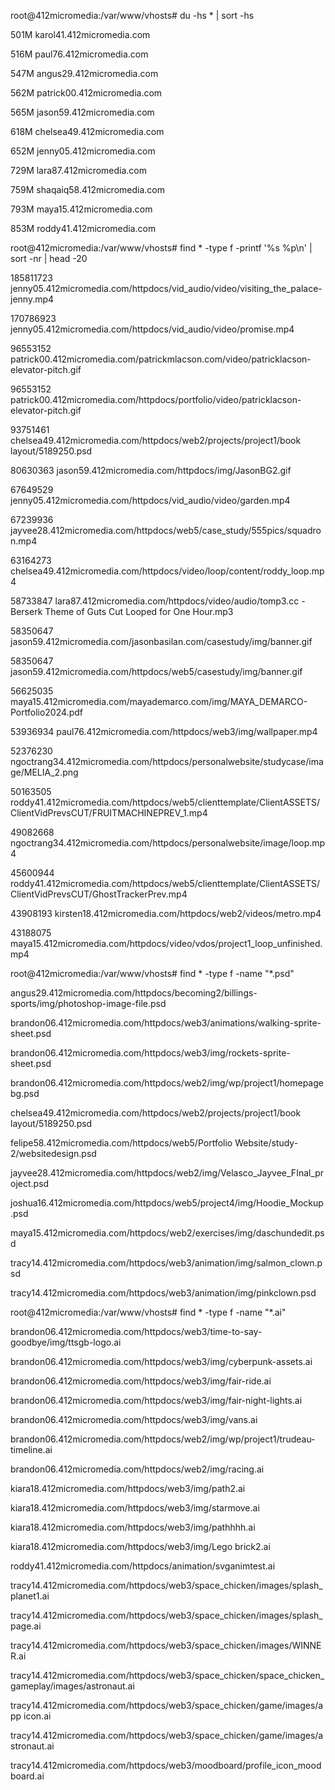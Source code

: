 
root@412micromedia:/var/www/vhosts# du -hs * | sort -hs

501M    karol41.412micromedia.com

516M    paul76.412micromedia.com

547M    angus29.412micromedia.com

562M    patrick00.412micromedia.com

565M    jason59.412micromedia.com

618M    chelsea49.412micromedia.com

652M    jenny05.412micromedia.com

729M    lara87.412micromedia.com

759M    shaqaiq58.412micromedia.com

793M    maya15.412micromedia.com

853M    roddy41.412micromedia.com



root@412micromedia:/var/www/vhosts# find * -type f -printf '%s %p\n' | sort -nr | head -20

185811723 jenny05.412micromedia.com/httpdocs/vid_audio/video/visiting_the_palace-jenny.mp4

170786923 jenny05.412micromedia.com/httpdocs/vid_audio/video/promise.mp4

96553152 patrick00.412micromedia.com/patrickmlacson.com/video/patricklacson-elevator-pitch.gif

96553152 patrick00.412micromedia.com/httpdocs/portfolio/video/patricklacson-elevator-pitch.gif

93751461 chelsea49.412micromedia.com/httpdocs/web2/projects/project1/book layout/5189250.psd

80630363 jason59.412micromedia.com/httpdocs/img/JasonBG2.gif

67649529 jenny05.412micromedia.com/httpdocs/vid_audio/video/garden.mp4

67239936 jayvee28.412micromedia.com/httpdocs/web5/case_study/555pics/squadron.mp4

63164273 chelsea49.412micromedia.com/httpdocs/video/loop/content/roddy_loop.mp4

58733847 lara87.412micromedia.com/httpdocs/video/audio/tomp3.cc - Berserk  Theme of Guts Cut  Looped for One Hour.mp3

58350647 jason59.412micromedia.com/jasonbasilan.com/casestudy/img/banner.gif

58350647 jason59.412micromedia.com/httpdocs/web5/casestudy/img/banner.gif

56625035 maya15.412micromedia.com/mayademarco.com/img/MAYA_DEMARCO-Portfolio2024.pdf

53936934 paul76.412micromedia.com/httpdocs/web3/img/wallpaper.mp4

52376230 ngoctrang34.412micromedia.com/httpdocs/personalwebsite/studycase/image/MELIA_2.png

50163505 roddy41.412micromedia.com/httpdocs/web5/clienttemplate/ClientASSETS/ClientVidPrevsCUT/FRUITMACHINEPREV_1.mp4

49082668 ngoctrang34.412micromedia.com/httpdocs/personalwebsite/image/loop.mp4

45600944 roddy41.412micromedia.com/httpdocs/web5/clienttemplate/ClientASSETS/ClientVidPrevsCUT/GhostTrackerPrev.mp4

43908193 kirsten18.412micromedia.com/httpdocs/web2/videos/metro.mp4

43188075 maya15.412micromedia.com/httpdocs/video/vdos/project1_loop_unfinished.mp4



root@412micromedia:/var/www/vhosts# find * -type f -name "*.psd"

angus29.412micromedia.com/httpdocs/becoming2/billings-sports/img/photoshop-image-file.psd

brandon06.412micromedia.com/httpdocs/web3/animations/walking-sprite-sheet.psd

brandon06.412micromedia.com/httpdocs/web3/img/rockets-sprite-sheet.psd

brandon06.412micromedia.com/httpdocs/web2/img/wp/project1/homepagebg.psd

chelsea49.412micromedia.com/httpdocs/web2/projects/project1/book layout/5189250.psd

felipe58.412micromedia.com/httpdocs/web5/Portfolio Website/study-2/websitedesign.psd

jayvee28.412micromedia.com/httpdocs/web2/img/Velasco_Jayvee_FInal_project.psd

joshua16.412micromedia.com/httpdocs/web5/project4/img/Hoodie_Mockup.psd

maya15.412micromedia.com/httpdocs/web2/exercises/img/daschundedit.psd

tracy14.412micromedia.com/httpdocs/web3/animation/img/salmon_clown.psd

tracy14.412micromedia.com/httpdocs/web3/animation/img/pinkclown.psd



root@412micromedia:/var/www/vhosts# find * -type f -name "*.ai"

brandon06.412micromedia.com/httpdocs/web3/time-to-say-goodbye/img/ttsgb-logo.ai

brandon06.412micromedia.com/httpdocs/web3/img/cyberpunk-assets.ai

brandon06.412micromedia.com/httpdocs/web3/img/fair-ride.ai

brandon06.412micromedia.com/httpdocs/web3/img/fair-night-lights.ai

brandon06.412micromedia.com/httpdocs/web3/img/vans.ai

brandon06.412micromedia.com/httpdocs/web2/img/wp/project1/trudeau-timeline.ai

brandon06.412micromedia.com/httpdocs/web2/img/racing.ai

kiara18.412micromedia.com/httpdocs/web3/img/path2.ai

kiara18.412micromedia.com/httpdocs/web3/img/starmove.ai

kiara18.412micromedia.com/httpdocs/web3/img/pathhhh.ai

kiara18.412micromedia.com/httpdocs/web3/img/Lego brick2.ai

roddy41.412micromedia.com/httpdocs/animation/svganimtest.ai

tracy14.412micromedia.com/httpdocs/web3/space_chicken/images/splash_planet1.ai

tracy14.412micromedia.com/httpdocs/web3/space_chicken/images/splash_page.ai

tracy14.412micromedia.com/httpdocs/web3/space_chicken/images/WINNER.ai

tracy14.412micromedia.com/httpdocs/web3/space_chicken/space_chicken_gameplay/images/astronaut.ai

tracy14.412micromedia.com/httpdocs/web3/space_chicken/game/images/app icon.ai

tracy14.412micromedia.com/httpdocs/web3/space_chicken/game/images/astronaut.ai

tracy14.412micromedia.com/httpdocs/web3/moodboard/profile_icon_moodboard.ai